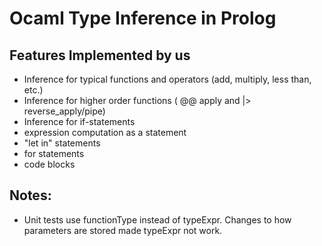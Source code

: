 # Ocaml Type Inference in Prolog


## Features Implemented by us
* Inference for typical functions and operators (add, multiply, less than, etc.)
* Inference for higher order functions ( @@ apply and |> reverse_apply/pipe)
* Inference for if-statements
* expression computation as a statement
* "let in" statements
* for statements
* code blocks

## Notes:
* Unit tests use functionType instead of typeExpr. Changes to how parameters are stored made typeExpr not work.

